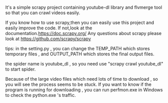 It's a simple scrapy project containing youtube-dl library and flvmerge tool so that you can crawl videos easily.

If you know how to use scrapy,then you can easily use this project and easily improve the code.
If not,look at the documentation.https://doc.scrapy.org/
Any questions about scrapy please look at https://github.com/scrapy/scrapy

tips:
in the setting.py  , you can change the TEMP_PATH which stores temporary files , and OUTPUT_PATH  which stores  the final output files.

the spider name is youtube_dl , so you need use "scrapy crawl youtube_dl" to start spider.

Because of the large video files which need lots of time to download , so you will see the process seems to be stuck. If you want to know if the program is running for downloading , you can run perfmon.exe in Windows to check the python.exe 's traffic.
